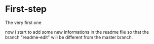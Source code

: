 # First-step
The very first one

now i start to add some new informations in the readme file so that the branch "readme-edit" will be different from the master branch.
